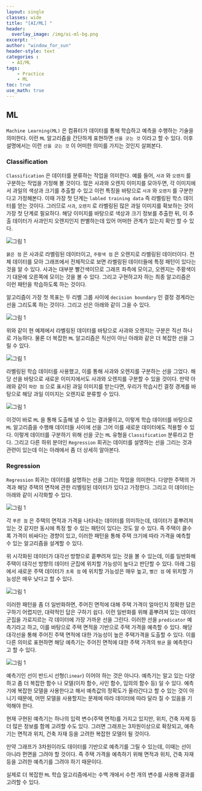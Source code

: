 ```yaml
--- 
layout: single
classes: wide
title: "[AI/ML] "
header:
  overlay_image: /img/ai-ml-bg.png
excerpt: ''
author: "window_for_sun"
header-style: text
categories :
  - AI/ML
tags:
    - Practice
    - ML
toc: true
use_math: true
---
```


## ML
`Machine Learning(ML)` 은 컴퓨터가 데이터를 통해 학습하고 예측을 수행하는 기술을 의미한다. 
이런 `ML` 알고리즘을 간단하게 표현하면 `선을 긋는 것` 이라고 할 수 있다.
이후 설명에서는 이런 `선을 긋는 것` 이 어떠한 의미를 가지는 것인지 살펴본다.  

### Classification
`Classification` 은 데이터를 분류하는 작업을 의미한다. 
예를 들어, `사과` 와 `오렌지` 를 구분하는 작업을 가정해 볼 것이다. 
많은 사과와 오렌지 이미지를 모아두면, 
각 이미지에서 과일의 색상과 크기를 추출할 수 있고 이런 특징을 바탕으로 `사과` 와 `오렌지` 를 구분한다고 가정해본다. 
이때 가장 첫 단계는 `labled training data` 즉 라벨링된 학스 데이터를 얻는 것이다. 
그러므로 `사과`, `오렌지` 로 라벨링된 많은 과일 이미지를 확보하는 것이 가장 첫 단계로 필요하다. 
해당 이미지를 바탕으로 색상과 크기 정보를 추출한 뒤, 이 추출 데이터가 사과인지 오렌지인지 판별하는데 있어 어떠한 관계가 있는지 확인 할 수 있다.  

![그림 1]({{site.baseurl}}/img/aiml/aiml-ml-basics-part1-1.drawio.png)

`붉은 점` 은 사과로 라벨링된 데이터이고, `주황색 점` 은 오렌지로 라벨링된 데이터이다. 
전체 데이터를 모아 그래프에서 전체적으로 보면 라벨링된 데이터들에 특정 패턴이 있다는 것을 알 수 있다. 
사과는 대부분 빨간색이므로 그래프 좌측에 모이고, 오렌지는 주황색이기 대문에 오른쪽에 모이는 것을 볼 수 있다. 
그리고 구현하고자 하는 최종 알고리즘은 이런 패턴을 학습하도록 하는 것이다.  

알고리즘이 가장 첫 목표는 두 리벨 그룹 사이에 `decision boundary` 인 결정 경계라는 선을 그리도록 하는 것이다. 
그리고 선은 아래와 같이 그을 수 있다.  

![그림 1]({{site.baseurl}}/img/aiml/aiml-ml-basics-part1-2.drawio.png)

위와 같이 현 예제에서 라벨링된 데이터를 바탕으로 사과와 오렌지는 구분은 직선 하나로 가능하다. 
물론 더 복잡한 `ML` 알고리즘은 직선이 아닌 아래와 같은 더 복잡한 선을 그릴 수 있다.  

![그림 1]({{site.baseurl}}/img/aiml/aiml-ml-basics-part1-3.drawio.png)


라벨링된 학습 데이터를 사용했고, 이를 통해 사과와 오렌지를 구분하는 선을 그었다. 
해당 선을 바탕으로 새로운 이미지에서도 사과와 오렌지를 구분할 수 있을 것이다. 
만약 아래와 같이 `파란 점` 으로 표시된 과일 이미지를 받는다면, 우리가 학습시킨 결정 경계를 바탕으로 해당 과일 이미지는 오렌지로 분류할 수 있다.  

![그림 1]({{site.baseurl}}/img/aiml/aiml-ml-basics-part1-4.drawio.png)


이것이 바로 `ML` 을 통해 도출해 낼 수 있는 결과물이고, 
이렇게 학습 데이터를 바탕으로 `ML` 알고리즘을 수행해 데이터들 사이에 선을 그어 이를 새로운 데이터에도 적용할 수 있다. 
이렇게 데이터를 구분하기 위해 선을 긋는 `ML` 유형을 `Classification` 분류라고 한다. 
그리고 다른 하위 분야인 `Regression` 회귀는 데이터를 설명하는 선을 그리는 것과 관련이 있는데 이는 아래에서 좀 더 상세히 알아본다.  

### Regression
`Regression` 회귀는 데이터를 설명하는 선을 그리는 작업을 의미한다.
다양한 주택의 가격과 해당 주택의 면적에 관한 리벨링된 데이터가 있다고 가정한다. 
그리고 이 데이터는 아래와 같이 시각화할 수 있다.  

![그림 1]({{site.baseurl}}/img/aiml/aiml-ml-basics-part1-5.drawio.png)


각 `푸른 점` 은 주택의 면적과 가격을 나타내는 데이터를 의미하는데, 
데이터가 흩뿌려져 있는 것 같지만 동시에 특정 할 수 있는 패턴이 있다는 것도 알 수 있다. 
즉 주택이 클수록 가격이 비싸다는 경향이 있고, 이러한 패턴을 통해 주택 크기에 따라 가격을 예측할 수 있는 알고리즘을 설계할 수 있다.  

위 시각화된 데이터가 대각선 방향으로 흩뿌려져 있는 것을 볼 수 있는데, 
이를 일반화해 주택이 대각선 방향의 데이터 군집에 위치할 가능성이 높다고 판단할 수 있다. 
아래 그림에서 새로운 주택 데이터가 `초록 점` 에 위치할 가능성은 매우 높고, 
`빨간 점` 에 위치할 가능성은 매우 낮다고 할 수 있다.  

![그림 1]({{site.baseurl}}/img/aiml/aiml-ml-basics-part1-6.drawio.png)


이러한 패턴을 좀 더 일반화하면, 주어진 면적에 대해 주택 가격이 얼마인지 정확한 답은 구하기 어렵지만, 
대략적인 답은 구하기 쉽다. 
이런 일반화를 위해 흩뿌려져 있는 데이터 군집을 가로지르는 각 데이터에 가장 가까운 선을 그린다. 
이러한 선을 `predicator` 예측기라고 하고, 이를 바탕으로 주택 면적을 기반으로 주택 가격을 예측할 수 있다. 
해당 대각선을 통해 주어진 주택 면적에 대한 가능성이 높은 주택가격을 도출할 수 있다. 
이를 다른 의미로 표현하면 해당 예측기는 주어진 면적에 대한 주택 가격의 `평균` 을 예측한다고 할 수 있다.  

![그림 1]({{site.baseurl}}/img/aiml/aiml-ml-basics-part1-7.drawio.png)


예측기인 선이 반드시 선형(`linear`) 이어야 하는 것은 아니다. 
예측기는 알고 있는 다양하고 좀 더 복잡한 함수 나 모델(이차 함수, 사인 함수, 임의의 함수 등) 일 수 있다. 
예측기에 복잡한 모델을 사용한다고 해서 예측값의 정확도가 올라간다고 할 수 있는 것이 아니기 때문에, 
어떤 모델을 사용할지는 문제에 따라 데이터에 따라 달라 질 수 있음을 기억해야 한다.  

현재 구현된 예측기는 하나의 입력 변수(주택 면적)를 가지고 있지만, 
위치, 건축 자제 등 더 많은 정보를 함께 고려할 수도 있다. 
그러면 그래프는 3차원이상으로 확장되고, 예측기는 면적과 위치, 건축 자재 등을 고려한 복잡한 모델이 될 것이다.  

만약 그래프가 3차원이라도 데이터를 기반으로 예측기를 그릴 수 있는데, 이때는 선이 아니라 편면을 그려야 할 것이다. 
즉 주택 가격을 예측하기 위해 면적과 위치, 건축 자재 등을 고려한 예측기를 그려야 하기 때문이다.  

실제로 더 복잡한 `ML` 학습 알고리즘에서는 수백 개에서 수천 개의 변수를 사용해 결과를 고려할 수 있다.  
